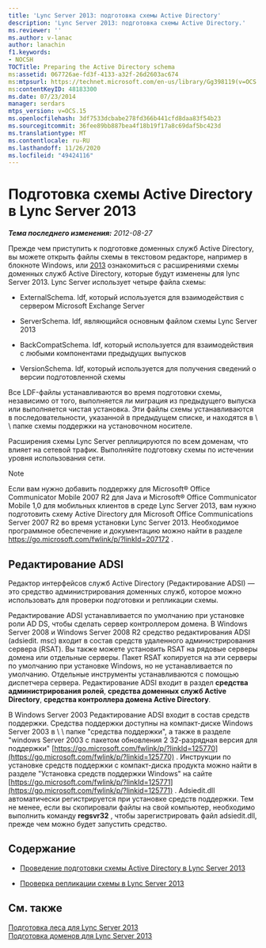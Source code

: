 ```yaml
---
title: 'Lync Server 2013: подготовка схемы Active Directory'
description: 'Lync Server 2013: подготовка схемы Active Directory.'
ms.reviewer: ''
ms.author: v-lanac
author: lanachin
f1.keywords:
- NOCSH
TOCTitle: Preparing the Active Directory schema
ms:assetid: 067726ae-fd3f-4133-a32f-26d2603ac674
ms:mtpsurl: https://technet.microsoft.com/en-us/library/Gg398119(v=OCS.15)
ms:contentKeyID: 48183300
ms.date: 07/23/2014
manager: serdars
mtps_version: v=OCS.15
ms.openlocfilehash: 3df7533dcbabe278fd366b441cfd8daa83f54b23
ms.sourcegitcommit: 36fee89bb887bea4f18b19f17a8c69daf5bc423d
ms.translationtype: MT
ms.contentlocale: ru-RU
ms.lasthandoff: 11/26/2020
ms.locfileid: "49424116"
---
```

# <a name="preparing-the-active-directory-schema-in-lync-server-2013"></a>Подготовка схемы Active Directory в Lync Server 2013

<div data-xmlns="http://www.w3.org/1999/xhtml">

<div class="topic" data-xmlns="http://www.w3.org/1999/xhtml" data-msxsl="urn:schemas-microsoft-com:xslt" data-cs="https://msdn.microsoft.com/">

<div data-asp="https://msdn2.microsoft.com/asp">



</div>

<div id="mainSection">

<div id="mainBody">

<span> </span>

_**Тема последнего изменения:** 2012-08-27_

Прежде чем приступить к подготовке доменных служб Active Directory, вы можете открыть файлы схемы в текстовом редакторе, например в блокноте Windows, или [2013](lync-server-2013-active-directory-schema-extensions-classes-and-attributes-used-by-lync-server.md) ознакомиться с расширениями схемы доменных служб Active Directory, которые будут изменены для lync Server 2013. Lync Server использует четыре файла схемы:

  - ExternalSchema. ldf, который используется для взаимодействия с сервером Microsoft Exchange Server

  - ServerSchema. ldf, являющийся основным файлом схемы Lync Server 2013

  - BackCompatSchema. ldf, который используется для взаимодействия с любыми компонентами предыдущих выпусков

  - VersionSchema. ldf, который используется для получения сведений о версии подготовленной схемы

Все LDF-файлы устанавливаются во время подготовки схемы, независимо от того, выполняется ли миграция из предыдущего выпуска или выполняется чистая установка. Эти файлы схемы устанавливаются в последовательности, указанной в предыдущем списке, и находятся в \\ \\ папке схемы поддержки на установочном носителе.

Расширения схемы Lync Server реплицируются по всем доменам, что влияет на сетевой трафик. Выполняйте подготовку схемы по истечении уровня использования сети.

<div>


> [!NOTE]  
> Если вам нужно добавить поддержку для Microsoft® Office Communicator Mobile 2007 R2 для Java и Microsoft® Office Communicator Mobile 1,0 для мобильных клиентов в среде Lync Server 2013, вам нужно подготовить схему Active Directory для Microsoft Office Communications Server 2007 R2 во время установки Lync Server 2013. Необходимое программное обеспечение и документацию можно найти в разделе <A href="https://go.microsoft.com/fwlink/p/?linkid=207172">https://go.microsoft.com/fwlink/p/?linkId=207172</A> .



</div>

<div>

## <a name="adsi-edit"></a>Редактирование ADSI

Редактор интерфейсов служб Active Directory (Редактирование ADSI) — это средство администрирования доменных служб, которое можно использовать для проверки подготовки и репликации схемы.

Редактирование ADSI устанавливается по умолчанию при установке роли AD DS, чтобы сделать сервер контроллером домена. В Windows Server 2008 и Windows Server 2008 R2 средство редактирования ADSI (adsiedit. msc) входит в состав средств удаленного администрирования сервера (RSAT). Вы также можете установить RSAT на рядовые серверы домена или отдельные серверы. Пакет RSAT копируется на эти серверы по умолчанию при установке Windows, но не устанавливается по умолчанию. Отдельные инструменты устанавливаются с помощью диспетчера сервера. Редактирование ADSI входит в раздел **средства администрирования ролей**, **средства доменных служб Active Directory**, **средства контроллера домена Active Directory**.

В Windows Server 2003 Редактирование ADSI входит в состав средств поддержки. Средства поддержки доступны на компакт-диске Windows Server 2003 в \\ \\ папке "средства поддержки", а также в разделе "windows Server 2003 с пакетом обновления 2 32-разрядная версия для поддержки" [https://go.microsoft.com/fwlink/p/?linkId=125770](https://go.microsoft.com/fwlink/p/?linkid=125770) . Инструкции по установке средств поддержки с компакт-диска продукта можно найти в разделе "Установка средств поддержки Windows" на сайте [https://go.microsoft.com/fwlink/p/?linkId=125771](https://go.microsoft.com/fwlink/p/?linkid=125771) . Adsiedit.dll автоматически регистрируется при установке средств поддержки. Тем не менее, если вы скопировали файлы на свой компьютер, необходимо выполнить команду **regsvr32** , чтобы зарегистрировать файл adsiedit.dll, прежде чем можно будет запустить средство.

</div>

<div>

## <a name="in-this-section"></a>Содержание

  - [Проведение подготовки схемы Active Directory в Lync Server 2013](lync-server-2013-running-schema-preparation.md)

  - [Проверка репликации схемы в Lync Server 2013](lync-server-2013-verifying-schema-replication.md)

</div>

<div>

## <a name="see-also"></a>См. также


[Подготовка леса для Lync Server 2013](lync-server-2013-preparing-the-forest.md)  
[Подготовка доменов для Lync Server 2013](lync-server-2013-preparing-domains.md)  
  

</div>

</div>

<span> </span>

</div>

</div>

</div>

